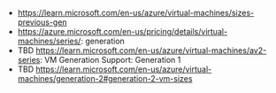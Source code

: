 - https://learn.microsoft.com/en-us/azure/virtual-machines/sizes-previous-gen
- https://azure.microsoft.com/en-us/pricing/details/virtual-machines/series/: generation
- TBD https://learn.microsoft.com/en-us/azure/virtual-machines/av2-series: VM Generation Support: Generation 1
- TBD https://learn.microsoft.com/en-us/azure/virtual-machines/generation-2#generation-2-vm-sizes
